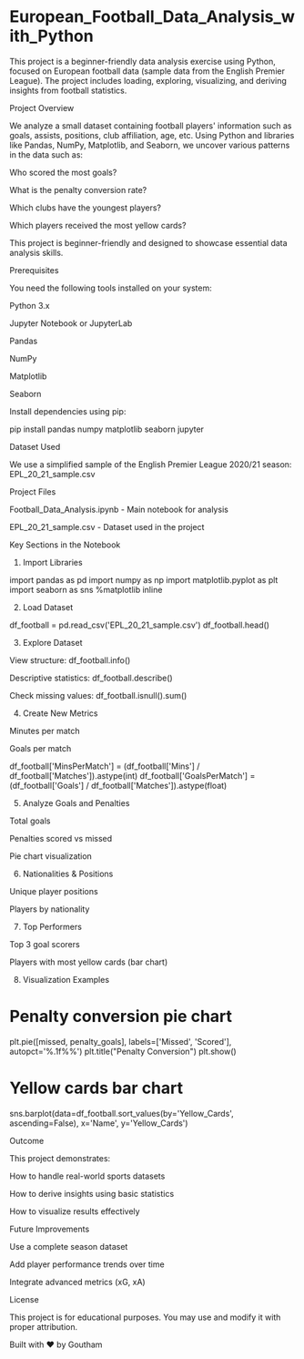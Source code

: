 # European_Football_Data_Analysis_with_Python
This project is a beginner-friendly data analysis exercise using Python, focused on European football data (sample data from the English Premier League). The project includes loading, exploring, visualizing, and deriving insights from football statistics.

Project Overview

We analyze a small dataset containing football players' information such as goals, assists, positions, club affiliation, age, etc. Using Python and libraries like Pandas, NumPy, Matplotlib, and Seaborn, we uncover various patterns in the data such as:

Who scored the most goals?

What is the penalty conversion rate?

Which clubs have the youngest players?

Which players received the most yellow cards?

This project is beginner-friendly and designed to showcase essential data analysis skills.

Prerequisites

You need the following tools installed on your system:

Python 3.x

Jupyter Notebook or JupyterLab

Pandas

NumPy

Matplotlib

Seaborn

Install dependencies using pip:

pip install pandas numpy matplotlib seaborn jupyter

Dataset Used

We use a simplified sample of the English Premier League 2020/21 season:
EPL_20_21_sample.csv

Project Files

Football_Data_Analysis.ipynb - Main notebook for analysis

EPL_20_21_sample.csv - Dataset used in the project

Key Sections in the Notebook

1. Import Libraries

import pandas as pd
import numpy as np
import matplotlib.pyplot as plt
import seaborn as sns
%matplotlib inline

2. Load Dataset

df_football = pd.read_csv('EPL_20_21_sample.csv')
df_football.head()

3. Explore Dataset

View structure: df_football.info()

Descriptive statistics: df_football.describe()

Check missing values: df_football.isnull().sum()

4. Create New Metrics

Minutes per match

Goals per match

df_football['MinsPerMatch'] = (df_football['Mins'] / df_football['Matches']).astype(int)
df_football['GoalsPerMatch'] = (df_football['Goals'] / df_football['Matches']).astype(float)

5. Analyze Goals and Penalties

Total goals

Penalties scored vs missed

Pie chart visualization

6. Nationalities & Positions

Unique player positions

Players by nationality

7. Top Performers

Top 3 goal scorers

Players with most yellow cards (bar chart)

8. Visualization Examples

# Penalty conversion pie chart
plt.pie([missed, penalty_goals], labels=['Missed', 'Scored'], autopct='%.1f%%')
plt.title("Penalty Conversion")
plt.show()

# Yellow cards bar chart
sns.barplot(data=df_football.sort_values(by='Yellow_Cards', ascending=False),
            x='Name', y='Yellow_Cards')

Outcome

This project demonstrates:

How to handle real-world sports datasets

How to derive insights using basic statistics

How to visualize results effectively

Future Improvements

Use a complete season dataset

Add player performance trends over time

Integrate advanced metrics (xG, xA)

License

This project is for educational purposes. You may use and modify it with proper attribution.

Built with ❤️ by Goutham

